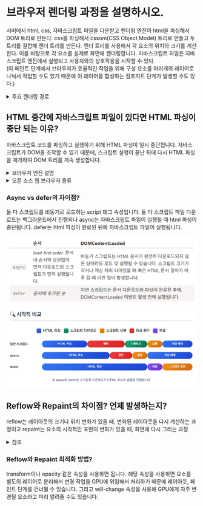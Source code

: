 # 브라우저 렌더링 과정을 설명하시오.

서버에서 html, css, 자바스크립트 파일을 다운받고 렌더링 엔진이 html을
파싱해서 DOM 트리로 만든다. css를 파싱해서 cssom(CSS Object Model) 트리로 만들고 두 트리를 결합해 렌더 트리를 만든다. 렌더 트리를 사용해서 각 요소의 위치와 크기를 계산한다. 이를 바탕으로 각 요소를 실제로 화면에 렌더링합니다.
자바스크립트 파일은 자바스크립트 엔진에서 실행되고 사용자와의 상호작용을 시작할 수 있다.  
(이 페인트 단계에서 브라우저가 효율적인 작업을 위해 구성 요소를 여러개의 레이어로 나눠서 작업할 수도 있기 때문에 이 레이어를 합성하는 컴포지트 단계가 발생할 수도 있다.)

<details> 
<summary>주요 렌더링 경로</summary>
  
  1. DOM + CSSOM
      1. 초기 HTML, CSS 등 화면을 그릴 때 필요한 리소스를 다운로드함,
      2. HTML은 브라우저가 이해할 수 있는 파싱 과정을 거쳐 DOM을 만듦,
      3. CSS도 비슷하게 브라우저가 이해할 수 있는 CSSOM 트리 구조 형성(어떤 스타일 포함하는 지 정보)  
  2. 렌더 트리
      1. DOM + CSSOM 결합으로 생성된 트리
      2. 화면에 표시되는 각 요소 레이아웃 계산할 때 사용. 그러므로 display: none은 미포함
          - opacity:0 visibility: hidden은 포함. 사용자 눈에는 보이지 않지만 요소 자체는 있음
  3. 레이아웃
      1. 화면 구성 요소의 위치나 크기 계산하고 해당 위치에 요소를 배치하는 작업,
  4. 페인트
      1. 배치된 요소에 색을 채워 넣는 작업.,
      2. 브라우저는 효율적인 작업을 위해 구성 요소를 여러개의 레이어로 나눠 작업하기도 함
  5. 컴포지트
      1. 각 레이어 합성 단계. 페인트 단계에서 나눠진 레이어를 합성

</details>

## HTML 중간에 자바스크립트 파일이 있다면 HTML 파싱이 중단 되는 이유?

자바스크립트 코드를 파싱하고 실행하기 위해 HTML 파싱이 일시 중단됩니다.
자바스크립트가 DOM을 조작할 수 있기 때문에, 스크립트 실행이 끝난 뒤에 다시 HTML 파싱을 재개하여 DOM 트리를 계속 생성합니다.

<details> 
<summary>브라우저 엔진 설명</summary>
<pre>
┌────────────────────┐
│ 브라우저 엔진 (Chromium) 
│                    │
│ ┌──────────────┐   │
│ │ 렌더링 엔진 (Blink) │ ← HTML, CSS 렌더링
│ └──────────────┘   │
│                    │
│ + 네트워크 스택        │ ← HTTP 요청
│ + 자바스크립트 엔진 (V8)
│ + 스토리지, 쿠키 관리 등
└────────────────────┘
</pre>
</details>
<details>
<summary>오픈 소스 웹 브라우저 종류</summary>
  
  1. Chromium
      - Google의 Chrome, Microsoft의 Microsoft Edge, Opera의 Opera Web Browser, 네이버 웨일
  2. Gecko
      - Mozilla Firefox
</details>

### Async vs defer의 차이점?

둘 다 스크립트를 비동기로 로드하는 script 태그 속성입니다. 둘 다 스크립트 파일 다운로드는 백그라운드에서 진행되나 async는 자바스크립트 파일이 실행될 때 html 파싱이 중단됩니다. defer는 html 파싱이 완료된 뒤에 자바스크립트 파일이 실행됩니다.

![alt text](image.png)
![alt text](image-1.png)

## Reflow와 Repaint의 차이점? 언제 발생하는지?

reflow는 레이아웃의 크기나 위치 변화가 있을 때, 변화된 레이아웃을 다시 계산하는 과정이고 repaint는 요소의 시각적인 표현의 변화가 있을 때, 화면에 다시 그리는 과정

<details>
<summary>참조</summary>
    
  - 리플로우, 리페인트가 뭔데?  
      자바스크립트로 인해 요소의 width와 height가 변경되었을 때 브라우저는 해당 요소를 다시 계산해 화면을 새로 그려야 함, 그 말은 즉, CSSOM 새로 만들기 → 렌더 트리 → 레이아웃 → 페인트 → 컴포지트 과정을 다시 해야 하는 것..!
      - 리플로우: 레이아웃 -> 페인트 -> 컴포지트
      - 리페인트: 페인트 -> 컴포지트 
  - 그럼 리플로우, 리페인트 피하는 방법은 뭔데?  
    - transform, opacity 같은 속성 사용하기!  
    - 해당 속성 사용 시 요소를 별도의 레이어로 분리해 작업을 GPU에 위임하여 처리함으로써 레이아웃, 페인트 단계를 건너뛸 수 있음!
      → 이것을 하드웨어 가속이라고 함
    - 하드웨어 가속?
      CPU에서 처리해야 하는 작업을 GPU에 위임해 효율적으로 처리하는 방법
      GPU는 그래픽 작업 처리 위해 만들어진 것으로 화면 그릴 때 활용하면 굉장히 빠름,
      transform, opacity 사용 시 요소를 별도의 레이어로 분리해 GPU로 보냄.
      → 분리된 레이어는 GPU에 의해 처리로 레이아웃, 페인트 단계 없이 스타일 변경 가능
    - 애니메이션 transform과 opacity 속성 사용하여 GPU 활용, will-change 속성으로 자주 변경될 요소 힌트 주기(GPU에서 요소 미리 준비하게)
  - 인라인 스타일을 사용하면 브라우저가 캐시를 /// 구라일 수도
</details>

### Reflow와 Repaint 최적화 방법?

transform이나 opacity 같은 속성을 사용하면 됩니다. 해당 속성을 사용하면 요소를 별도의 레이어로 분리해서 변경 작업을 GPU에 위임해서 처리하기 때문에 레이아웃, 페인트 단계를 건너뛸 수 있습니다. 그리고 will-change 속성을 사용해 GPU에게 자주 변경될 요소라고 미리 알려줄 수도 있습니다.
